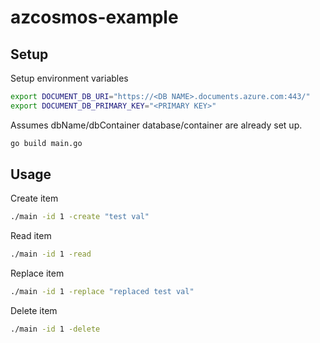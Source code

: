# azcosmos-example

## Setup

Setup environment variables
```bash
export DOCUMENT_DB_URI="https://<DB NAME>.documents.azure.com:443/"
export DOCUMENT_DB_PRIMARY_KEY="<PRIMARY KEY>"
```

Assumes dbName/dbContainer database/container are already set up. 

```bash
go build main.go
```

## Usage

Create item
```bash
./main -id 1 -create "test val"
```

Read item
```bash
./main -id 1 -read
```

Replace item
```bash
./main -id 1 -replace "replaced test val"
```

Delete item
```bash
./main -id 1 -delete
```